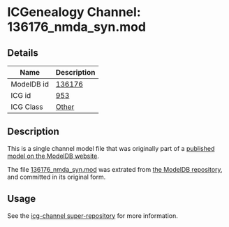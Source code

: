 # ICGenealogy Channel: 136176\_nmda\_syn.mod

## Details

Name | Description
---- | -----------
ModelDB id | [136176](http://senselab.med.yale.edu/ModelDB/ShowModel.cshtml?model=136176)
ICG id | [953](http://icg.neurotheory.ox.ac.uk/channels/other/953)
ICG Class | [Other](http://icg.neurotheory.ox.ac.uk/channels/other)

## Description

This is a single channel model file that was originally part of a [published model on the ModelDB website](http://senselab.med.yale.edu/mModelDB/ShowModel.cshtml?model=136176).

The file [136176\_nmda\_syn.mod](136176_nmda_syn.mod) was extrated from [the ModelDB repository](http://senselab.med.yale.edu/ModelDB/ShowModel.cshtml?model=136176), and committed in its original form.

## Usage

See the [icg-channel super-repository](https://github.com/icgenealogy/icg-channels) for more information.